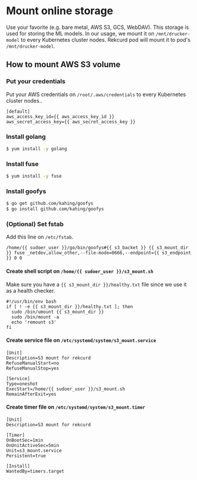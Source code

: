 # Mount online storage
Use your favorite (e.g. bare metal, AWS S3, GCS, WebDAV). This storage is used for storing the ML models. In our usage, we mount it on `/mnt/drucker-model` to every Kubernetes cluster nodes. Rekcurd pod will mount it to pod's `/mnt/drucker-model`.

## How to mount AWS S3 volume
### Put your credentials
Put your AWS credentials on `/root/.aws/credentials` to every Kubernetes cluster nodes..

```text
[default]
aws_access_key_id={{ aws_access_key_id }}
aws_secret_access_key={{ aws_secret_access_key }}
```

### Install golang
```bash
$ yum install -y golang
```

### Install fuse
```bash
$ yum install -y fuse
```

### Install goofys
```bash
$ go get github.com/kahing/goofys
$ go install github.com/kahing/goofys
```

### (Optional) Set fstab
Add this line on `/etc/fstab`.
```text
/home/{{ sudoer_user }}/go/bin/goofys#{{ s3_backet }} {{ s3_mount_dir }} fuse _netdev,allow_other,--file-mode=0666,--endpoint={{ s3_endpoint }} 0 0
```

#### Create shell script on `/home/{{ sudoer_user }}/s3_mount.sh`
Make sure you have a `{{ s3_mount_dir }}/healthy.txt` file since we use it as a health checker.
```text
#!/usr/bin/env bash
if [ ! -e {{ s3_mount_dir }}/healthy.txt ]; then
  sudo /bin/umount {{ s3_mount_dir }}
  sudo /bin/mount -a
  echo 'remount s3'
fi
```

#### Create service file on `/etc/systemd/system/s3_mount.service`
```text
[Unit]
Description=S3 mount for rekcurd
RefuseManualStart=no
RefuseManualStop=yes

[Service]
Type=oneshot
ExecStart=/home/{{ sudoer_user }}/s3_mount.sh
RemainAfterExit=yes
```

#### Create timer file on `/etc/systemd/system/s3_mount.timer`
```text
[Unit]
Description=S3 mount for rekcurd

[Timer]
OnBootSec=1min
OnUnitActiveSec=5min
Unit=s3_mount.service
Persistent=true

[Install]
WantedBy=timers.target
```

